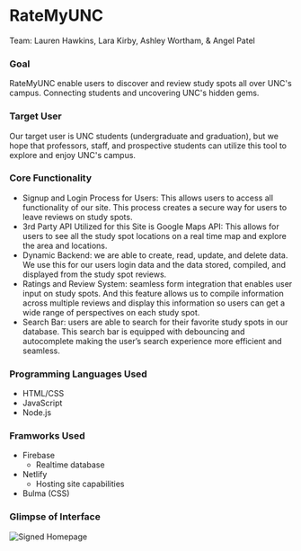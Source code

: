 # RateMyUNC
Team: Lauren Hawkins, Lara Kirby, Ashley Wortham, & Angel Patel

### Goal
RateMyUNC enable users to discover and review study spots all over UNC's campus. Connecting students and uncovering UNC's hidden gems. 

### Target User
Our target user is UNC students (undergraduate and graduation), but we hope that professors, staff, and prospective students can utilize this tool to explore and enjoy UNC's campus. 

### Core Functionality
- Signup and Login Process for Users: This allows users to access all functionality of our site. This process creates a secure way for users to leave reviews on study spots. 
- 3rd Party API Utilized for this Site is Google Maps API:  This allows for users to see all the study spot locations on a real time map and explore the area and locations. 
- Dynamic Backend: we are able to create, read, update, and delete data. We use this for our users login data and the data stored, compiled, and displayed from the study spot reviews. 
- Ratings and Review System: seamless form integration that enables user input on study spots. And this feature allows us to compile information across multiple reviews and display this information so users can get a wide range of perspectives on each study spot. 
- Search Bar: users are able to search for their favorite study spots in our database. This search bar is equipped with debouncing and autocomplete making the user’s search experience more efficient and seamless. 

### Programming Languages Used
- HTML/CSS
- JavaScript
- Node.js

### Framworks Used
- Firebase
    - Realtime database
- Netlify
    - Hosting site capabilities 
- Bulma (CSS)

### Glimpse of Interface
![Signed Homepage](Comp426FinalProject/images/siteloggedin.png?raw=true "Logged In")


